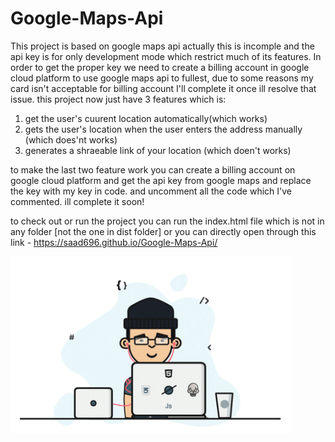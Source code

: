 # Google-Maps-Api
This project is based on google maps api 
actually this is incomple and the api key is for only development mode which restrict much of its features. 
In order to get the proper key we need to create a billing account in google cloud platform to use google maps api to fullest, due to some reasons my card isn't acceptable for billing account
I'll complete it once ill resolve that issue.
this project now just have 3 features which is:
1. get the user's cuurent location automatically(which works)
2. gets the user's location when the user enters the address manually (which does'nt works)
3. generates a shraeable link of your location (which doen't works)

to make the last two feature work you can create a billing account on google cloud platform and get the api key from google maps and replace the key with my key in code.
and uncomment all the code which I've commented.
ill complete it soon!

to check out or run the project you can run the index.html file which is not in any folder [not the one in dist folder]
or you can directly open through this link -  https://saad696.github.io/Google-Maps-Api/

<img align='center' src = https://github.com/saad696/saad696/blob/main/man.gif width = 450>
